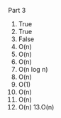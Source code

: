 Part 3

1. True
2. True
3. False
4. O(n)
5. O(n)
6. O(n)
7. O(n log n)
8. O(n)
9. O(1)
10. O(n)
11. O(n)
12. O(n)
13.O(n) 
